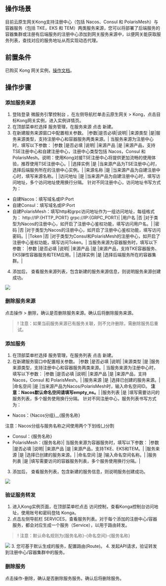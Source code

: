## 操作场景
目前云原生网关Kong支持注册中心（包括 Nacos、Consul 和 PolarisMesh）与容器服务（包括 TKE，EKS 和 TEM）两类服务来源，您可以将部署了后端服务的容器集群或注册有后端服务的注册中心添加到网关服务来源中，以便网关能获取服务列表，查找对应的服务地址从而实现动态代理。

## 前置条件
已购买 Kong 网关实例，[操作文档](https://cloud.tencent.com/document/product/1364/72495)。

## 操作步骤
### 添加服务来源
1. 登陆登录 微服务引擎控制台 ，在左侧导航栏单击云原生网关 > Kong，点击目标Kong网关实例，进入实例详情页。
2. 在顶部菜单栏选择 服务管理，在服务来源 点击 新建。
3. 在新建服务来源窗口中配置相关参数。
|参数|是否必填|说明|
|来源类型	|是|服务来源类型，支持注册中心和容器服务两类来源。|
当服务来源为注册中心时，填写以下参数：
|参数	|是否必填	|说明|
|来源产品	|是	|来源产品，支持TSE注册中心和自建注册中心，注册中心类型包括 Nacos，Consul 和 PolarisMesh。说明：使用Kong对接TSE注册中心将提供更加流畅的使用体验，推荐使用TSE注册中心。|
|选择实例	|是	|当来源产品为TSE注册中心时，选择后端服务所在的注册中心实例。|
|来源名称	|是	|当来源产品为自建注册中心时，填写来源名称。|
|访问地址	|是	|当来源产品为自建注册中心时，填写访问地址，多个访问地址使用换行分隔。
针对不同注册中心，访问地址书写方式为：
- 自建Nacos：填写域名或IP:Port
- 自建Consul：填写域名或IP:Port
- 自建PolarisMesh：填写http和grpc访问地址作为一组访问地址，每组格式为：
http://IP:{HTTP_PORT}
grpc://IP:{GRPC_PORT}|
|用户名	|否	|对于类型为Nacos的注册中心，如开启了注册中心鉴权功能，填写访问用户名。|
|密码	|否	|对于类型为Nacos的注册中心，如开启了注册中心鉴权功能，填写访问密码。|
|Token	|否	|对于类型为Consul和PolarisMesh的注册中心，如开启了注册中心鉴权功能，填写访问Token。|
当服务来源为容器服务时，填写以下参数：
|参数	|是否必填	|说明|
|来源产品	|是	|来源产品，支持TKE容器服务、EKS弹性容器服务和TEM应用。|
|选择实例	|是	|选择后端服务所在的容器集群。|
4. 添加后， 查看服务来源列表，包含新建的服务来源信息，则说明服务来源创建成功。
<img src="https://qcloudimg.tencent-cloud.cn/raw/c692a0f53b1ec33ca4a64a1ac197d243.jpg">

### 删除服务来源
点击操作 > 删除，确认是否删除服务来源。确认后将删除服务来源。
>! 注意：如果当前服务来源已有服务关联，则不允许删除，需删除服务后重试。

### 添加服务
1. 在顶部菜单栏选择 服务管理，在服务列表 点击 新建。
2. 在新建服务窗口中配置相关参数。
|参数	|是否必填	|说明|
|来源类型	|是	|服务来源类型，支持注册中心和容器服务两类来源。|
当服务来源为注册中心时，填写以下参数：
|参数	|是否必填	|说明|
|来源产品	|是	|来源产品，支持 Nacos，Consul 和 PolarisMesh。|
|服务来源	|是	|选择已创建的服务来源。|
|命名空间	|是	|当来源产品为Nacos/PolarisMesh时，输入命名空间ID。
**注意：Nacos默认命名空间请填写empty_ns。**|
|服务列表	|是	|填写需要访问的服务列表，多个服务使用换行分隔。
针对不同注册中心，服务列表书写方式为：
- Nacos：{Nacos分组}__{服务名称}

注意：Nacos分组与服务名称之间使用两个下划线(_)分割
- Consul：{服务名称}
- PolarisMesh：{服务名称}|
当服务来源为容器服务时，填写以下参数：
|参数	|是否必填	|说明|
|来源产品	|是	|来源产品，支持TKE、EKS和TEM。|
|服务来源	|是	|选择已创建的服务来源。|
|命名空间	|是	|输入命名空间名称。|
|服务列表	|是	|填写需要访问的容器服务列表，多个服务使用换行分隔。|
3. 添加后， 查看服务列表，包含新建的服务信息，则说明服务创建成功。
<img src="https://qcloudimg.tencent-cloud.cn/raw/aa9afa6dbedb6d1b156c389e67ddc03b.jpg">

### 验证服务转发
1. 进入Kong实例页面，在顶部菜单栏点击 访问控制，查看Konga控制台访问地址，使用账号和密码登陆 Konga。
2. 点击左侧导航栏 SERVICES，查看服务列表。对于每个添加的注册中心/容器服务，都会对应生成一个服务（Service），以用于路由转发。
>! 注意：默认命名规则为{服务名称}-{命名空间}-{服务名称}
<img src="https://qcloudimg.tencent-cloud.cn/raw/b076601ac3249f100543b80a396b10e6.jpg">
3. 您可基于默认生成的服务，配置路由(Route)。
4. 发起API请求，验证转发到注册中心/容器集群中的服务。

### 删除服务
点击操作-删除，确认是否删除服务服务。确认后将删除服务。
